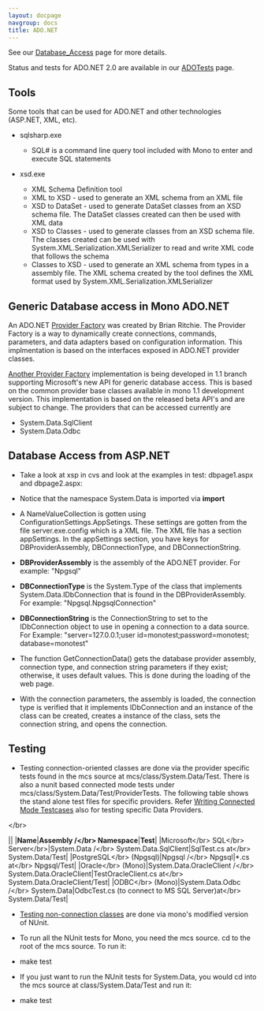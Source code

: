 ```yaml
---
layout: docpage
navgroup: docs
title: ADO.NET
---
```

See our [Database\_Access]({{site.github.url}}/old_site/Database_Access "Database Access") page for more details.

Status and tests for ADO.NET 2.0 are available in our [ADOTests]({{site.github.url}}/old_site/ADOTests "ADOTests") page.

Tools
-----

Some tools that can be used for ADO.NET and other technologies (ASP.NET, XML, etc).

-   sqlsharp.exe
    -   SQL\# is a command line query tool included with Mono to enter and execute SQL statements

-   xsd.exe
    -   XML Schema Definition tool
    -   XML to XSD - used to generate an XML schema from an XML file
    -   XSD to DataSet - used to generate DataSet classes from an XSD schema file. The DataSet classes created can then be used with XML data
    -   XSD to Classes - used to generate classes from an XSD schema file. The classes created can be used with System.XML.Serialization.XMLSerializer to read and write XML code that follows the schema
    -   Classes to XSD - used to generate an XML schema from types in a assembly file. The XML schema created by the tool defines the XML format used by System.XML.Serialization.XMLSerializer

Generic Database access in Mono ADO.NET
---------------------------------------

An ADO.NET [Provider Factory]({{site.github.url}}/old_site/Provider_Factory "Provider Factory") was created by Brian Ritchie. The Provider Factory is a way to dynamically create connections, commands, parameters, and data adapters based on configuration information. This implmentation is based on the interfaces exposed in ADO.NET provider classes.

[Another Provider Factory]({{site.github.url}}/old_site/BaseClass_Provider_Factory "BaseClass Provider Factory") implementation is being developed in 1.1 branch supporting Microsoft's new API for generic database access. This is based on the common provider base classes available in mono 1.1 development version. This implementation is based on the released beta API's and are subject to change. The providers that can be accessed currently are

-   System.Data.SqlClient
-   System.Data.Odbc

Database Access from ASP.NET
----------------------------

-   Take a look at xsp in cvs and look at the examples in test: dbpage1.aspx and dbpage2.aspx:

-   Notice that the namespace System.Data is imported via **import**

-   A NameValueCollection is gotten using ConfigurationSettings.AppSetings. These settings are gotten from the file server.exe.config which is a XML file. The XML file has a section appSettings. In the appSettings section, you have keys for DBProviderAssembly, DBConnectionType, and DBConnectionString.

-   **DBProviderAssembly** is the assembly of the ADO.NET provider. For example: "Npgsql"

-   **DBConnectionType** is the System.Type of the class that implements System.Data.IDbConnection that is found in the DBProviderAssembly. For example: "Npgsql.NpgsqlConnection"

-   **DBConnectionString** is the ConnectionString to set to the IDbConnection object to use in opening a connection to a data source. For Example: "server=127.0.0.1;user id=monotest;password=monotest; database=monotest"

-   The function GetConnectionData() gets the database provider assembly, connection type, and connection string parameters if they exist; otherwise, it uses default values. This is done during the loading of the web page.

-   With the connection parameters, the assembly is loaded, the connection type is verified that it implements IDbConnection and an instance of the class can be created, creates a instance of the class, sets the connection string, and opens the connection.

Testing
-------

-   Testing connection-oriented classes are done via the provider specific tests found in the mcs source at mcs/class/System.Data/Test. There is also a nunit based connected mode tests under mcs/class/System.Data/Test/ProviderTests. The following table shows the stand alone test files for specific providers. Refer [Writing Connected Mode Testcases]({{site.github.url}}/old_site/Writing_Connected_Mode_Testcases "Writing Connected Mode Testcases") also for testing specific Data Providers.

\</br\>

||
|**Name**|**Assembly /\</br\> Namespace**|**Test**|
|Microsoft\</br\> SQL\</br\> Server\</br\>|System.Data /\</br\> System.Data.SqlClient|SqlTest.cs at\</br\> System.Data/Test|
|PostgreSQL\</br\> (Npgsql)|Npgsql /\</br\> Npgsql|\*.cs at\</br\> Npgsql/Test|
|Oracle\</br\> (Mono)|System.Data.OracleClient /\</br\> System.Data.OracleClient|TestOracleClient.cs at\</br\> System.Data.OracleClient/Test|
|ODBC\</br\> (Mono)|System.Data.Odbc /\</br\> System.Data|OdbcTest.cs (to connect to MS SQL Server)at\</br\> System.Data/Test|

-   [Testing non-connection classes]({{site.github.url}}/old_site/Test_Suite "Test Suite") are done via mono's modified version of NUnit.

-   To run all the NUnit tests for Mono, you need the mcs source. cd to the root of the mcs source. To run it:

-   make test

-   If you just want to run the NUnit tests for System.Data, you would cd into the mcs source at class/System.Data/Test and run it:

-   make test

